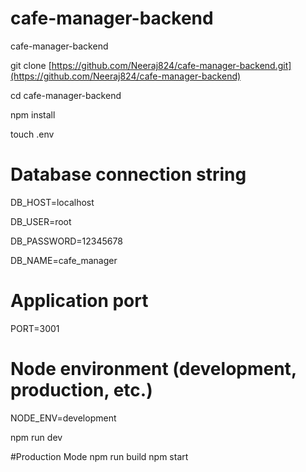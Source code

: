 # cafe-manager-backend
cafe-manager-backend

git clone [https://github.com/Neeraj824/cafe-manager-backend.git](https://github.com/Neeraj824/cafe-manager-backend)

cd cafe-manager-backend

npm install


touch .env

# Database connection string
DB_HOST=localhost

DB_USER=root

DB_PASSWORD=12345678

DB_NAME=cafe_manager


# Application port
PORT=3001

# Node environment (development, production, etc.)
NODE_ENV=development

npm run dev

#Production Mode
npm run build
npm start
